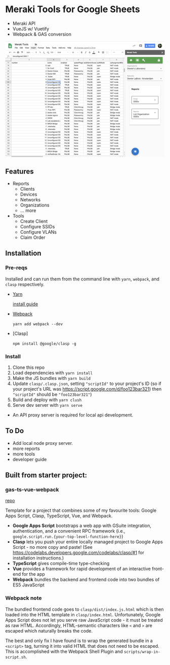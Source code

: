 # Meraki Tools for Google Sheets

- Meraki API
- VueJS w/ Vuetify
- Webpack & GAS conversion

![](screenshots/MerakiToolsScreenshot.png)

## Features

- Reports
  - Clients
  - Devices
  - Networks
  - Organizations
  - ... more
- Tools
  - Create Client
  - Configure SSIDs
  - Configure VLANs
  - Claim Order

## Installation

### Pre-reqs

Installed and can run them from the command line with `yarn`, `webpack`, and `clasp` respectively.

- [Yarn](https://yarnpkg.com/en/)

  [install guide](https://yarnpkg.com/en/docs/install#mac-stable)

- [Webpack](https://www.npmjs.com/package/webpack)

  `yarn add webpack --dev`

- [Clasp]

  `npm install @google/clasp -g`

### Install

1. Clone this repo
2. Load dependencies with `yarn install`
3. Make the JS bundles with `yarn build`
4. Update `clasp/.clasp.json`, setting `"scriptId"` to your project's ID (so if your project's URL was https://script.google.com/d/foo123bar321) then `"scriptId"` should be `"foo123bar321"`)
5. Build and deploy with `yarn clush`
6. Serve dev server with `yarn serve`

- An API proxy server is required for local api development.

## To Do

- Add local node proxy server.
- more reports
- more tools
- developer guide

## Built from starter project:

### gas-ts-vue-webpack

[repo](https://github.com/MattiasMartens/gas-ts-vue-webpack.git)

Template for a project that combines some of my favourite tools: Google Apps Script, Clasp, TypeScript, Vue, and Webpack.

- **Google Apps Script** bootstraps a web app with GSuite integration, authentication, and a convenient RPC framework (i.e., `google.script.run.{your-top-level-function-here}`)
- **Clasp** lets you push your entire locally managed project to Google Apps Script - no more copy and paste! (See <https://codelabs.developers.google.com/codelabs/clasp/#1> for installation instructions.)
- **TypeScript** gives compile-time type-checking
- **Vue** provides a framework for rapid development of an interactive front-end for the app
- **Webpack** bundles the backend and frontend code into two bundles of ES5 JavaScript

### Webpack note

The bundled frontend code goes to `clasp/dist/index.js.html` which is then loaded into the HTML template in `clasp/index.html`. Unfortunately, Google Apps Script does not let you serve raw JavaScript code - it must be treated as raw HTML. Accordingly, HTML-semantic characters like `<` and `>` are escaped which naturally breaks the code.

The best and only fix I have found is to wrap the generated bundle in a `<script>` tag, turning it into valid HTML that does not need to be escaped. This is accomplished with the Webpack Shell Plugin and `scripts/wrap-in-script.sh`.
